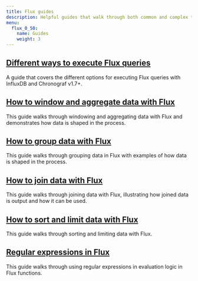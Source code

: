 ```yaml
---
title: Flux guides
description: Helpful guides that walk through both common and complex tasks and use cases for Flux.
menu:
  flux_0_50:
    name: Guides
    weight: 3
---
```


## [Different ways to execute Flux queries](/flux/v0.50/guides/executing-queries)
A guide that covers the different options for executing Flux queries with InfluxDB and Chronograf v1.7+.

## [How to window and aggregate data with Flux](/flux/v0.50/guides/windowing-aggregating)
This guide walks through windowing and aggregating data with Flux and demonstrates
how data is shaped in the process.

## [How to group data with Flux](/flux/v0.50/guides/grouping-data)
This guide walks through grouping data in Flux with examples of how data is shaped in the process.

## [How to join data with Flux](/flux/v0.50/guides/join)
This guide walks through joining data with Flux, illustrating how joined data is output and how it can be used.

## [How to sort and limit data with Flux](/flux/v0.50/guides/sort-limit)
This guide walks through sorting and limiting data with Flux.

## [Regular expressions in Flux](/flux/v0.50/guides/regular-expressions)
This guide walks through using regular expressions in evaluation logic in Flux functions.
